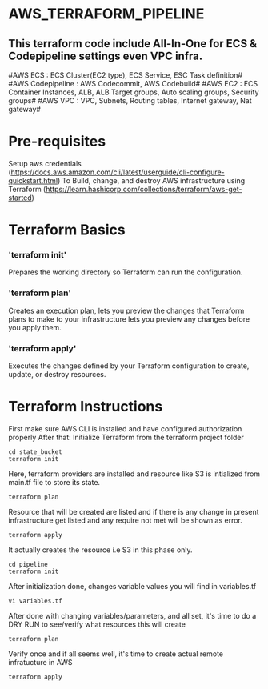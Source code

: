 # AWS_TERRAFORM_PIPELINE
## This terraform code include All-In-One for ECS & Codepipeline settings even VPC infra.

#AWS ECS : ECS Cluster(EC2 type), ECS Service, ESC Task definition#
#AWS Codepipeline : AWS Codecommit, AWS Codebuild#
#AWS EC2 : ECS Container Instances, ALB, ALB Target groups, Auto scaling groups, Security groups#
#AWS VPC : VPC, Subnets, Routing tables, Internet gateway, Nat gateway#

# Pre-requisites
Setup aws credentials (https://docs.aws.amazon.com/cli/latest/userguide/cli-configure-quickstart.html)
To Build, change, and destroy AWS infrastructure using Terraform (https://learn.hashicorp.com/collections/terraform/aws-get-started)

# Terraform Basics

### 'terraform init'
Prepares the working directory so Terraform can run the configuration.

### 'terraform plan'
Creates an execution plan, lets you preview the changes that Terraform plans to make to your infrastructure
lets you preview any changes before you apply them.

### 'terraform apply'
Executes the changes defined by your Terraform configuration to create, update, or destroy resources.

# Terraform Instructions

First make sure AWS CLI is installed and have configured authorization properly After that: Initialize Terraform from the terraform project folder
```
cd state_bucket
terraform init
```
Here, terraform providers are installed and resource like S3 is intialized from main.tf file to store its state.
```
terraform plan
```
Resource that will be created are listed and if there is any change in present infrastructure get listed and any require not met will be shown as error.

```
terraform apply
```
It actually creates the resource i.e S3 in this phase only.

```
cd pipeline
terraform init
```
After initialization done, changes variable values you will find in variables.tf
```
vi variables.tf
```
After done with changing variables/parameters, and all set, it's time to do a DRY RUN to see/verify what resources this will create

```
terraform plan
```
Verify once and if all seems well, it's time to create actual remote infratucture in AWS

```
terraform apply
```




